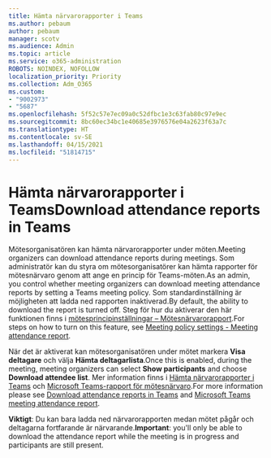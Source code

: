 ```yaml
---
title: Hämta närvarorapporter i Teams
ms.author: pebaum
author: pebaum
manager: scotv
ms.audience: Admin
ms.topic: article
ms.service: o365-administration
ROBOTS: NOINDEX, NOFOLLOW
localization_priority: Priority
ms.collection: Adm_O365
ms.custom:
- "9002973"
- "5687"
ms.openlocfilehash: 5f52c57e7ec09a0c52dfbc1e3c63fab80c97e9ec
ms.sourcegitcommit: 8bc60ec34bc1e40685e3976576e04a2623f63a7c
ms.translationtype: HT
ms.contentlocale: sv-SE
ms.lasthandoff: 04/15/2021
ms.locfileid: "51814715"
---
```

# <a name="download-attendance-reports-in-teams"></a><span data-ttu-id="3fe07-102">Hämta närvarorapporter i Teams</span><span class="sxs-lookup"><span data-stu-id="3fe07-102">Download attendance reports in Teams</span></span>

<span data-ttu-id="3fe07-103">Mötesorganisatören kan hämta närvarorapporter under möten.</span><span class="sxs-lookup"><span data-stu-id="3fe07-103">Meeting organizers can download attendance reports during meetings.</span></span> <span data-ttu-id="3fe07-104">Som administratör kan du styra om mötesorganisatörer kan hämta rapporter för mötesnärvaro genom att ange en princip för Teams-möten.</span><span class="sxs-lookup"><span data-stu-id="3fe07-104">As an admin, you control whether meeting organizers can download meeting attendance reports by setting a Teams meeting policy.</span></span> <span data-ttu-id="3fe07-105">Som standardinställning är möjligheten att ladda ned rapporten inaktiverad.</span><span class="sxs-lookup"><span data-stu-id="3fe07-105">By default, the ability to download the report is turned off.</span></span> <span data-ttu-id="3fe07-106">Steg för hur du aktiverar den här funktionen finns i [mötesprincipinställningar – Mötesnärvarorapport](https://docs.microsoft.com/microsoftteams/meeting-policies-in-teams#meeting-policy-settings---meeting-attendance-report).</span><span class="sxs-lookup"><span data-stu-id="3fe07-106">For steps on how to turn on this feature, see  [Meeting policy settings - Meeting attendance report](https://docs.microsoft.com/microsoftteams/meeting-policies-in-teams#meeting-policy-settings---meeting-attendance-report).</span></span>

<span data-ttu-id="3fe07-107">När det är aktiverat kan mötesorganisatören under mötet markera **Visa deltagare** och välja **Hämta deltagarlista**.</span><span class="sxs-lookup"><span data-stu-id="3fe07-107">Once this is enabled, during the meeting, meeting organizers can select  **Show participants**  and choose  **Download attendee list**.</span></span> <span data-ttu-id="3fe07-108">Mer information finns i [Hämta närvarorapporter i Teams](https://support.office.com/article/download-attendance-reports-in-teams-ae7cf170-530c-47d3-84c1-3aedac74d310) och [Microsoft Teams-rapport för mötesnärvaro](https://docs.microsoft.com/microsoftteams/teams-analytics-and-reports/meeting-attendance-report).</span><span class="sxs-lookup"><span data-stu-id="3fe07-108">For more information please see [Download attendance reports in Teams](https://support.office.com/article/download-attendance-reports-in-teams-ae7cf170-530c-47d3-84c1-3aedac74d310) and [Microsoft Teams meeting attendance report](https://docs.microsoft.com/microsoftteams/teams-analytics-and-reports/meeting-attendance-report).</span></span>

<span data-ttu-id="3fe07-109">**Viktigt**: Du kan bara ladda ned närvarorapporten medan mötet pågår och deltagarna fortfarande är närvarande.</span><span class="sxs-lookup"><span data-stu-id="3fe07-109">**Important**: you'll only be able to download the attendance report while the meeting is in progress and participants are still present.</span></span>